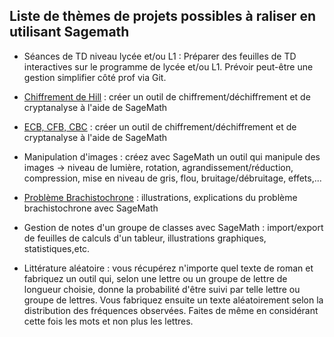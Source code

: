 ## Liste de thèmes de projets possibles à raliser en utilisant Sagemath

* Séances de TD niveau lycée et/ou L1 : Préparer  des feuilles de TD interactives sur le programme de lycée et/ou L1. Prévoir peut-être une gestion simplifier côté prof via Git.

* [Chiffrement de Hill](https://fr.wikipedia.org/wiki/Chiffre_de_Hill) : créer un outil de chiffrement/déchiffrement et de cryptanalyse à l'aide de SageMath

* [ECB, CFB, CBC](https://fr.wikipedia.org/wiki/Mode_d%27op%C3%A9ration_(cryptographie)) : créer un outil de chiffrement/déchiffrement et de cryptanalyse à l'aide de SageMath

* Manipulation d'images : créez avec SageMath un outil qui manipule des images -> niveau de lumière, rotation, agrandissement/réduction, compression, mise en niveau de gris, flou, bruitage/débruitage, effets,...

* [Problème Brachistochrone](https://fr.wikipedia.org/wiki/Courbe_brachistochrone) : illustrations, explications du problème brachistochrone avec SageMath

* Gestion de notes d'un groupe de classes avec SageMath : import/export de feuilles de calculs d'un tableur, illustrations graphiques, statistiques,etc.

* Littérature aléatoire : vous récupérez n'importe quel texte de roman et fabriquez un outil qui, selon une lettre ou un groupe de lettre de longueur choisie, donne la probabilité d'être suivi par telle lettre ou groupe de lettres.
Vous fabriquez ensuite un texte aléatoirement selon la distribution des fréquences observées. Faites de même en considérant cette fois les mots et non plus les lettres.

